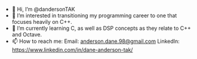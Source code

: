 - 👋 Hi, I’m @dandersonTAK
- 👀 I’m interested in transitioning my programming career to one that focuses heavily on C++.
- 🌱 I’m currently learning C, as well as DSP concepts as they relate to C++ and Octave.
- 📫 How to reach me: 
      Email: anderson.dane.98@gmail.com
      LinkedIn: https://www.linkedin.com/in/dane-anderson-tak/

<!---
dandersonTAK/dandersonTAK is a ✨ special ✨ repository because its `README.md` (this file) appears on your GitHub profile.
You can click the Preview link to take a look at your changes.
--->
